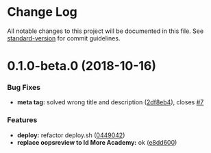 # Change Log

All notable changes to this project will be documented in this file. See [standard-version](https://github.com/conventional-changelog/standard-version) for commit guidelines.

<a name="0.1.0-beta.0"></a>
# 0.1.0-beta.0 (2018-10-16)


### Bug Fixes

* **meta tag:** solved wrong title and description ([2df8eb4](https://github.com/idmore/oopsreview-web/commit/2df8eb4)), closes [#7](https://github.com/idmore/oopsreview-web/issues/7)


### Features

* **deploy:** refactor deploy.sh ([0449042](https://github.com/idmore/oopsreview-web/commit/0449042))
* **replace oopsreview to Id More Academy:** ok ([e8dd600](https://github.com/idmore/oopsreview-web/commit/e8dd600))
